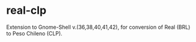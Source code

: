 # real-clp
Extension to Gnome-Shell v.(36,38,40,41,42), for conversion of Real (BRL) to Peso Chileno (CLP).
